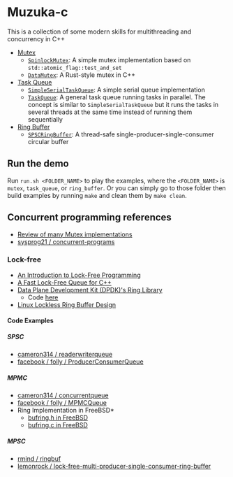 # Muzuka-c

This is a collection of some modern skills for multithreading and concurrency in C++

- [Mutex][mutex_dir]
  - [`SpinlockMutex`][spinlock]: A simple mutex implementation based on `std::atomic_flag::test_and_set`
  - [`DataMutex`][data_mutex]: A Rust-style mutex in C++
- [Task Queue][task_queue_dir]
  - [`SimpleSerialTaskQueue`][simple_serial_task_queue]: A simple serial queue implementation
  - [`TaskQueue`][task_queue]: A general task queue running tasks in parallel. The concept is similar to `SimpleSerialTaskQueue` but it runs the tasks in several threads at the same time instead of running them sequentially
- [Ring Buffer][ring_buffer_dir]
  - [`SPSCRingBuffer`][ring_buffer]: A thread-safe single-producer-single-consumer circular buffer

## Run the demo

Run `run.sh <FOLDER_NAME>` to play the examples, where the `<FOLDER_NAME>` is `mutex`, `task_queue`, or `ring_buffer`. Or you can simply go to those folder then build examples by running `make` and clean them by `make clean`.

## Concurrent programming references

- [Review of many Mutex implementations](http://cbloomrants.blogspot.com/2011/07/07-15-11-review-of-many-mutex.html)
- [sysprog21 / concurrent-programs](https://github.com/sysprog21/concurrent-programs)

### Lock-free

- [An Introduction to Lock-Free Programming](https://preshing.com/20120612/an-introduction-to-lock-free-programming/)
- [A Fast Lock-Free Queue for C++](https://moodycamel.com/blog/2013/a-fast-lock-free-queue-for-c++.htm)
- [Data Plane Development Kit (DPDK)'s Ring Library](https://doc.dpdk.org/guides/prog_guide/ring_lib.html)
  - Code [here](https://github.com/DPDK/dpdk/tree/main/lib/ring)
- [Linux Lockless Ring Buffer Design](https://lwn.net/Articles/340400/)

#### Code Examples
##### SPSC

- [cameron314 / readerwriterqueue](https://github.com/cameron314/readerwriterqueue)
- [facebook / folly / ProducerConsumerQueue](https://github.com/facebook/folly/blob/fe37daacf861700585d303b277138cb18a92686c/folly/ProducerConsumerQueue.h)

##### MPMC

- [cameron314 / concurrentqueue](https://github.com/cameron314/concurrentqueue)
- [facebook / folly / MPMCQueue](https://github.com/facebook/folly/blob/fe37daacf861700585d303b277138cb18a92686c/folly/MPMCQueue.h)
- Ring Implementation in FreeBSD*
  - [bufring.h in FreeBSD](https://svnweb.freebsd.org/base/release/8.0.0/sys/sys/buf_ring.h?revision=199625&amp;view=markup)
  - [bufring.c in FreeBSD](https://svnweb.freebsd.org/base/release/8.0.0/sys/kern/subr_bufring.c?revision=199625&amp;view=markup)
##### MPSC

- [rmind / ringbuf](https://github.com/rmind/ringbuf)
- [lemonrock / lock-free-multi-producer-single-consumer-ring-buffer](https://github.com/lemonrock/lock-free-multi-producer-single-consumer-ring-buffer)

[mutex_dir]: mutex
[spinlock]: mutex/spinlock_mutex.h
[data_mutex]: mutex/data_mutex.h

[task_queue_dir]: task_queue
[simple_serial_task_queue]: task_queue/simple_serial_task_queue.h
[task_queue]: task_queue/task_queue.h

[ring_buffer_dir]: ring_buffer
[ring_buffer]: ring_buffer/ring_buffer.h